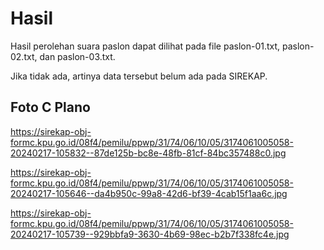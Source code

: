 # Hasil

Hasil perolehan suara paslon dapat dilihat pada file paslon-01.txt, paslon-02.txt, dan paslon-03.txt.

Jika tidak ada, artinya data tersebut belum ada pada SIREKAP.

## Foto C Plano

https://sirekap-obj-formc.kpu.go.id/08f4/pemilu/ppwp/31/74/06/10/05/3174061005058-20240217-105832--87de125b-bc8e-48fb-81cf-84bc357488c0.jpg

https://sirekap-obj-formc.kpu.go.id/08f4/pemilu/ppwp/31/74/06/10/05/3174061005058-20240217-105646--da4b950c-99a8-42d6-bf39-4cab15f1aa6c.jpg

https://sirekap-obj-formc.kpu.go.id/08f4/pemilu/ppwp/31/74/06/10/05/3174061005058-20240217-105739--929bbfa9-3630-4b69-98ec-b2b7f338fc4e.jpg
